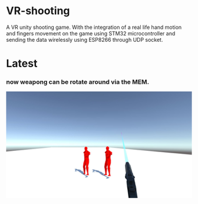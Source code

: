 # VR-shooting

A VR unity shooting game. With the integration of a real life hand motion and fingers movement on the game using STM32 microcontroller and sending the data wirelessly using ESP8266 through UDP socket.

# Latest

### now weapong can be rotate around via the MEM.

![img of shooting](imgs/Run0.JPG)
